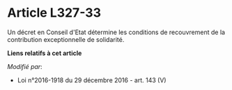 # Article L327-33

Un décret en Conseil d'Etat détermine les conditions de recouvrement de la contribution exceptionnelle de solidarité.

**Liens relatifs à cet article**

_Modifié par_:

  - Loi n°2016-1918 du 29 décembre 2016 - art. 143 (V)
